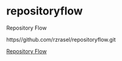 # repositoryflow
Repository Flow

https//github.com/rzrasel/repositoryflow.git

[Repository Flow](https//rzrasel.github.io/repositoryflow/)